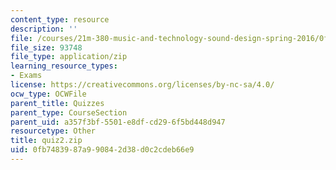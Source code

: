 ```yaml
---
content_type: resource
description: ''
file: /courses/21m-380-music-and-technology-sound-design-spring-2016/0fb7483987a990842d38d0c2cdeb66e9_quiz2.zip
file_size: 93748
file_type: application/zip
learning_resource_types:
- Exams
license: https://creativecommons.org/licenses/by-nc-sa/4.0/
ocw_type: OCWFile
parent_title: Quizzes
parent_type: CourseSection
parent_uid: a357f3bf-5501-e8df-cd29-6f5bd448d947
resourcetype: Other
title: quiz2.zip
uid: 0fb74839-87a9-9084-2d38-d0c2cdeb66e9
---
```

